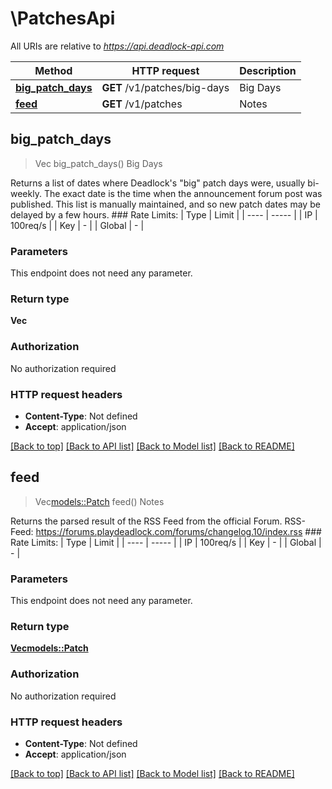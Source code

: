 # \PatchesApi

All URIs are relative to *https://api.deadlock-api.com*

Method | HTTP request | Description
------------- | ------------- | -------------
[**big_patch_days**](PatchesApi.md#big_patch_days) | **GET** /v1/patches/big-days | Big Days
[**feed**](PatchesApi.md#feed) | **GET** /v1/patches | Notes



## big_patch_days

> Vec<String> big_patch_days()
Big Days

 Returns a list of dates where Deadlock's \"big\" patch days were, usually bi-weekly. The exact date is the time when the announcement forum post was published.  This list is manually maintained, and so new patch dates may be delayed by a few hours.  ### Rate Limits: | Type | Limit | | ---- | ----- | | IP | 100req/s | | Key | - | | Global | - |     

### Parameters

This endpoint does not need any parameter.

### Return type

**Vec<String>**

### Authorization

No authorization required

### HTTP request headers

- **Content-Type**: Not defined
- **Accept**: application/json

[[Back to top]](#) [[Back to API list]](../README.md#documentation-for-api-endpoints) [[Back to Model list]](../README.md#documentation-for-models) [[Back to README]](../README.md)


## feed

> Vec<models::Patch> feed()
Notes

 Returns the parsed result of the RSS Feed from the official Forum.  RSS-Feed: https://forums.playdeadlock.com/forums/changelog.10/index.rss  ### Rate Limits: | Type | Limit | | ---- | ----- | | IP | 100req/s | | Key | - | | Global | - |     

### Parameters

This endpoint does not need any parameter.

### Return type

[**Vec<models::Patch>**](Patch.md)

### Authorization

No authorization required

### HTTP request headers

- **Content-Type**: Not defined
- **Accept**: application/json

[[Back to top]](#) [[Back to API list]](../README.md#documentation-for-api-endpoints) [[Back to Model list]](../README.md#documentation-for-models) [[Back to README]](../README.md)

